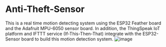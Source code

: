 # Anti-Theft-Sensor
This is a real time motion detecting system using the ESP32 Feather board and the Adafruit MPU-6050 sensor board. In addition, the ThingSpeak IoT platform and IFTTT service (If-This-Then-That) integrate with the ESP32-Sensor board to build this motion detection system.
![image](https://user-images.githubusercontent.com/73008183/167899650-1327ab6c-09ce-4b34-9a25-1de82c0a27be.png)
